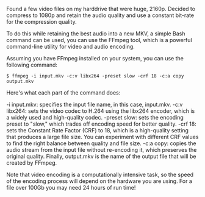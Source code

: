 Found a few video files on my harddrive that were huge, 2160p. Decided to compress to 1080p and retain the audio quality and use a constant bit-rate for the compression quality.

To do this while retaining the best audio into a new MKV, a simple Bash command can be used, you can use the FFmpeg tool, which is a powerful command-line utility for video and audio encoding.

Assuming you have FFmpeg installed on your system, you can use the following command:

    $ ffmpeg -i input.mkv -c:v libx264 -preset slow -crf 18 -c:a copy output.mkv

Here's what each part of the command does:

-i input.mkv: specifies the input file name, in this case, input.mkv.
-c:v libx264: sets the video codec to H.264 using the libx264 encoder, which is a widely used and high-quality codec.
-preset slow: sets the encoding preset to "slow," which trades off encoding speed for better quality.
-crf 18: sets the Constant Rate Factor (CRF) to 18, which is a high-quality setting that produces a large file size. You can experiment with different CRF values to find the right balance between quality and file size.
-c:a copy: copies the audio stream from the input file without re-encoding it, which preserves the original quality.
Finally, output.mkv is the name of the output file that will be created by FFmpeg.

Note that video encoding is a computationally intensive task, so the speed of the encoding process will depend on the hardware you are using. For a file over 100Gb you may need 24 hours of run time!
